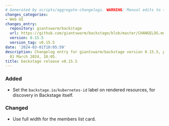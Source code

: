 ```yaml
---
# Generated by scripts/aggregate-changelogs. WARNING: Manual edits to this files will be overwritten.
changes_categories:
- Web UI
changes_entry:
  repository: giantswarm/backstage
  url: https://github.com/giantswarm/backstage/blob/master/CHANGELOG.md#0155---2024-03-01
  version: 0.15.5
  version_tag: v0.15.5
date: '2024-03-01T10:05:59'
description: Changelog entry for giantswarm/backstage version 0.15.5, published on
  01 March 2024, 10:05.
title: backstage release v0.15.5
---
```


### Added
- Set the `backstage.io/kubernetes-id` label on rendered resources, for discovery in Backstage itself.
### Changed
- Use full width for the members list card.

